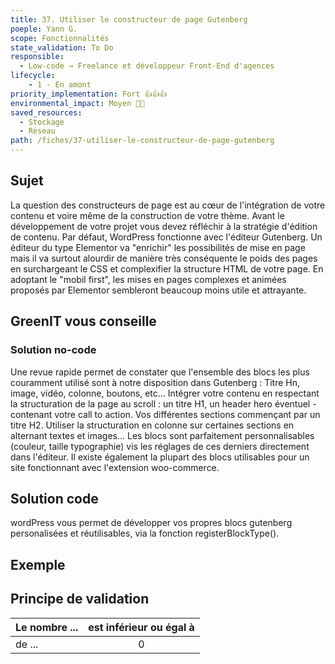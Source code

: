 ```yaml
---
title: 37. Utiliser le constructeur de page Gutenberg
poeple: Yann G.
scope: Fonctionnalités
state_validation: To Do
responsible:
  - Low-code → Freelance et développeur Front-End d'agences
lifecycle: 
    - 1 - En amont
priority_implementation: Fort 👍👍👍
environmental_impact: Moyen 🌱🌱
saved_resources: 
  - Stockage
  - Réseau
path: /fiches/37-utiliser-le-constructeur-de-page-gutenberg
---
```


## Sujet
La question des constructeurs de page est au cœur de l'intégration de votre contenu et voire même de la construction de votre thème. Avant le développement de votre projet vous devez réfléchir à la stratégie d'édition de contenu. Par défaut, WordPress fonctionne avec l'éditeur Gutenberg.
Un éditeur du type Elementor va "enrichir" les possibilités de mise en page mais il va surtout alourdir de manière très conséquente le poids des pages en surchargeant le CSS et complexifier la structure HTML de votre page. En adoptant le "mobil first", les mises en pages complexes et animées proposés par Elementor sembleront beaucoup moins utile et attrayante.

## GreenIT vous conseille
### Solution no-code
Une revue rapide permet de constater que l'ensemble des blocs les plus couramment utilisé sont à notre disposition dans Gutenberg : Titre Hn, image, vidéo, colonne, boutons, etc... Intégrer votre contenu en respectant la structuration de la page au scroll : un titre H1, un header hero éventuel - contenant votre call to action. Vos différentes sections commençant par un titre H2. Utiliser la structuration en colonne sur certaines sections en alternant textes et images... Les blocs sont parfaitement personnalisables (couleur, taille typographie) vis les réglages de ces derniers directement dans l'éditeur.
Il existe également la plupart des blocs utilisables pour un site fonctionnant avec l'extension woo-commerce.
## Solution code
wordPress vous permet de développer vos propres blocs gutenberg personalisées et réutilisables, via la fonction registerBlockType().
## Exemple

## Principe de validation

| Le nombre ... | est inférieur ou égal à |
| ------------- | :---------------------: |
| de ...        |            0            |
